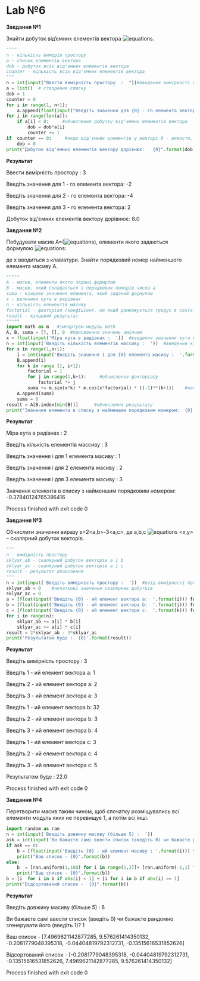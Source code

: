 # Lab №6
**Завдання №1**

Знайти добуток від’ємних елементів вектора ![equations](http://www.sciweavers.org/upload/Tex2Img_1640438826/render.png).

```python
""""
n - кількість вимірів простору
а - список елементів вектора
dob - добуток всіх від'ємних елементів вектора
counter - кількість всіх від'ємних елементів вектора
"""
n = int(input("Ввести вимірність простору  :  "))#введення вимірності простору
a = list()  # створення списку
dob = 1
counter = 0
for i in range(1, n+1):
    a.append(float(input("Введіть значення для {0} - го елемента вектора:   ".format(i))))   #додавання до списку елементів вектора
for i in range(len(a)):
    if a[i] < 0:     #обчислення добутку від'ємних елементів вектора
        dob = dob*a[i]
        counter += 1
if  counter == 0:     #якщо від'ємних елементів у векторі 0 - вивести, що добуток дорівнює 0
    dob = 0
print("Добуток від'ємних елементів вектору дорівнює:   {0}".format(dob))
```
 **Результат**
 
Ввести вимірність простору  :  3

Введіть значення для 1 - го елемента вектора:   -2

Введіть значення для 2 - го елемента вектора:   -4

Введіть значення для 3 - го елемента вектора:   2

Добуток від'ємних елементів вектору дорівнює:   8.0

**Завдання №2**

Побудувати масив А=(![equations](http://www.sciweavers.org/upload/Tex2Img_1640439227/render.png)), елементи якого задаються формулою ![equations](http://www.sciweavers.org/upload/Tex2Img_1640439589/render.png):

де х вводиться з клавіатури. Знайти порядковий номер найменшого елемента масиву А.

```python
"""""
A - масив, елементи якого задані формулою 
B - масив, який складається з порядкових номерів числа а
suma - кінцеве значення елемента, який заданий формулою
x - величина кута в радіанах
n - кількість елементів масиву
factorial - факторіал (коефіціент, на який домножується градус в cos(x) у елементах масиву А
result - кінцевий результат  
"""""
import math as m   #імпортуєм модуль math
A, B, suma = [], [], 0  #присвоєння значень змінним
x = float(input('Міра кута в радіанах :  '))  #введення значення кута в радіанах
n = int(input('Введіть кількість елементів массиву :  '))  #введення кількості елементів масиву
for s in range(1,n+1):
    i = int(input('Введіть значення і для {0} елемента масиву :  '.format(s)))    #наповнення масиву В
    B.append(i)
    for k in range (1, i+1):
        factorial = 1
        for j in range(1,k+1):     #обчислення факторіалу
            factorial *= j
        suma += m.sin(x*k) * m.cos(x*factorial) * ((-1)**(k+1))    #наповнення масиву А
    A.append(suma)
    suma = 0
result = A[B.index(min(B))]      #обчислення результату
print("Значення елемента в списку з найменшим порядковим номером:  {0} ".format(result))
 ```
 **Результат**
 
 Міра кута в радіанах :  2
 
Введіть кількість елементів массиву :  3

Введіть значення і для 1 елемента масиву :  1

Введіть значення і для 2 елемента масиву :  2

Введіть значення і для 3 елемента масиву :  3

Значення елемента в списку з найменшим порядковим номером:  -0.37840124765396416 


Process finished with exit code 0

**Завдання №3**

Обчислити значення виразу s=2<a,b>-3<a,c>, де a,b,c ![equations](http://www.sciweavers.org/upload/Tex2Img_1640439812/render.png) <x,y> – скалярний добуток векторів.

```python
"""
n - вимірність простору
sklyar_ab - скалярний добуток векторів a i b
sklyar_ac - скалярний добуток векторів a i c
result - результат обчислення
"""
n = int(input('Введіть вимірність простору :  '))  #ввід вимірності простору
sklyar_ab = 0    #початкові значення скалярних добутків
sklyar_ac = 0
a = [float(input('Введіть {0} - ий елемент вектора a:  '.format(i))) for i in range(1,n+1)]
b = [float(input('Введіть {0} - ий елемент вектора b:  '.format(j))) for j in range(1,n+1)]
c = [float(input('Введіть {0} - ий елемент вектора c:  '.format(k))) for k in range(1,n+1)]
for i in range(n):
    sklyar_ab += a[i] * b[i]
    sklyar_ac += a[i] * c[i]
result = 2*sklyar_ab - 3*sklyar_ac
print('Результатом буде :  {0}'.format(result))
```
**Результат**

Введіть вимірність простору :  3

Введіть 1 - ий елемент вектора a:  1

Введіть 2 - ий елемент вектора a:  2

Введіть 3 - ий елемент вектора a:  3

Введіть 1 - ий елемент вектора b:  32

Введіть 2 - ий елемент вектора b:  3

Введіть 3 - ий елемент вектора b:  4

Введіть 1 - ий елемент вектора c:  3

Введіть 2 - ий елемент вектора c:  4

Введіть 3 - ий елемент вектора c:  5

Результатом буде :  22.0

Process finished with exit code 0

**Завдання №4**

Перетворити масив таким чином, щоб спочатку розміщувались всі елементи модуль яких не перевищує 1, а потім всі інші.

```python
import random as ran
n = int(input('Введіть довжину масиву (більше 5) :  '))
ask = int(input('Ви бажаєте самі ввести список (введіть 0) чи бажаєте рандомно згенерувати його (введіть 1)?  '))
if ask == 0:
    b = [float(input('Введіть {0} - ий елемент масиву : '.format(i))) for i in range(1,n+1)]
    print("Ваш список - {0}".format(b))
else:
    b  = [ran.uniform(1,100) for i in range(1,3)]+ [ran.uniform(-1,1) for i in range(3,n)]
    print("Ваш список - {0}".format(b))
b = [i  for i in b if abs(i) < 1] + [i for i in b if abs(i) >= 1]
print("Відсортований список -  {0}".format(b))
```

**Результат**

Введіть довжину масиву (більше 5) :  6

Ви бажаєте самі ввести список (введіть 0) чи бажаєте рандомно згенерувати його (введіть 1)?  1

Ваш список - [7.4969621142877285, 9.576261414350132, -0.2081779048395318, -0.04404819792312731, -0.13515616531852626]

Відсортований список -  [-0.2081779048395318, -0.04404819792312731, -0.13515616531852626, 7.4969621142877285, 9.576261414350132]


Process finished with exit code 0



